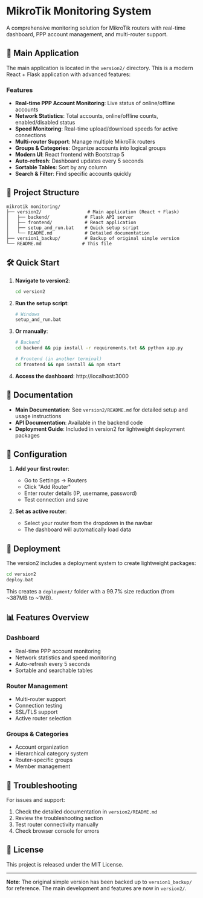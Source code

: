 # MikroTik Monitoring System

A comprehensive monitoring solution for MikroTik routers with real-time dashboard, PPP account management, and multi-router support.

## 🚀 Main Application

The main application is located in the `version2/` directory. This is a modern React + Flask application with advanced features:

### Features
- **Real-time PPP Account Monitoring**: Live status of online/offline accounts
- **Network Statistics**: Total accounts, online/offline counts, enabled/disabled status
- **Speed Monitoring**: Real-time upload/download speeds for active connections
- **Multi-router Support**: Manage multiple MikroTik routers
- **Groups & Categories**: Organize accounts into logical groups
- **Modern UI**: React frontend with Bootstrap 5
- **Auto-refresh**: Dashboard updates every 5 seconds
- **Sortable Tables**: Sort by any column
- **Search & Filter**: Find specific accounts quickly

## 📁 Project Structure

```
mikrotik monitoring/
├── version2/                 # Main application (React + Flask)
│   ├── backend/             # Flask API server
│   ├── frontend/            # React application
│   ├── setup_and_run.bat    # Quick setup script
│   └── README.md            # Detailed documentation
├── version1_backup/         # Backup of original simple version
└── README.md               # This file
```

## 🛠️ Quick Start

1. **Navigate to version2**:
   ```bash
   cd version2
   ```

2. **Run the setup script**:
   ```bash
   # Windows
   setup_and_run.bat
   ```

3. **Or manually**:
   ```bash
   # Backend
   cd backend && pip install -r requirements.txt && python app.py
   
   # Frontend (in another terminal)
   cd frontend && npm install && npm start
   ```

4. **Access the dashboard**: http://localhost:3000

## 📖 Documentation

- **Main Documentation**: See `version2/README.md` for detailed setup and usage instructions
- **API Documentation**: Available in the backend code
- **Deployment Guide**: Included in version2 for lightweight deployment packages

## 🔧 Configuration

1. **Add your first router**:
   - Go to Settings → Routers
   - Click "Add Router"
   - Enter router details (IP, username, password)
   - Test connection and save

2. **Set as active router**:
   - Select your router from the dropdown in the navbar
   - The dashboard will automatically load data

## 🚀 Deployment

The version2 includes a deployment system to create lightweight packages:

```bash
cd version2
deploy.bat
```

This creates a `deployment/` folder with a 99.7% size reduction (from ~387MB to ~1MB).

## 📊 Features Overview

### Dashboard
- Real-time PPP account monitoring
- Network statistics and speed monitoring
- Auto-refresh every 5 seconds
- Sortable and searchable tables

### Router Management
- Multi-router support
- Connection testing
- SSL/TLS support
- Active router selection

### Groups & Categories
- Account organization
- Hierarchical category system
- Router-specific groups
- Member management

## 🐛 Troubleshooting

For issues and support:
1. Check the detailed documentation in `version2/README.md`
2. Review the troubleshooting section
3. Test router connectivity manually
4. Check browser console for errors

## 📄 License

This project is released under the MIT License.

---

**Note**: The original simple version has been backed up to `version1_backup/` for reference. The main development and features are now in `version2/`. 